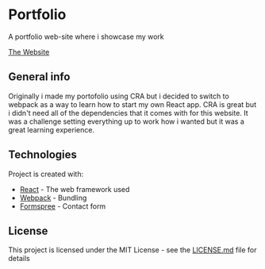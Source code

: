 # Portfolio

A portfolio web-site where i showcase my work

[The Website](https://exoldarium.github.io/Webpack-portfolio/)

## General info

Originally i made my portofolio using CRA but i decided to switch to webpack as a way to learn how to start my own React app. CRA is great but i didn't need all of the dependencies that it comes with for this website. It was a challenge setting everything up to work how i wanted but it was a great learning experience. 

## Technologies
Project is created with:

* [React](https://beta.reactjs.org/) - The web framework used
* [Webpack](https://webpack.js.org/) - Bundling
* [Formspree](https://formspree.io/) - Contact form

## License

This project is licensed under the MIT License - see the [LICENSE.md](LICENSE.md) file for details


